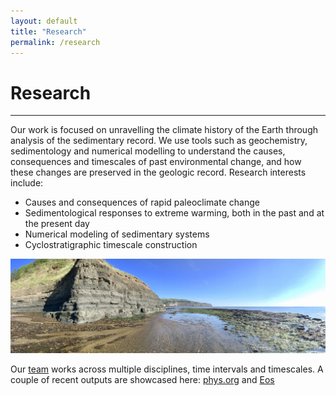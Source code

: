 ```yaml
---
layout: default
title: "Research"
permalink: /research
---
```


# Research
* * *
Our work is focused on unravelling the climate history of the Earth through analysis of the sedimentary record. We use tools such as geochemistry, sedimentology and numerical modelling to understand the causes, consequences and timescales of past environmental change, and how these changes are preserved in the geologic record. Research interests include:

* Causes and consequences of rapid paleoclimate change
* Sedimentological responses to extreme warming, both in the past and at the present day
* Numerical modeling of sedimentary systems
* Cyclostratigraphic timescale construction

![Robin Hood's Bay](/images/robinhoods.jpg)

Our [team](/team.md) works across multiple disciplines, time intervals and timescales. A couple of recent outputs are showcased here: [phys.org](https://phys.org/news/2024-10-scientists-duration-major-hyperthermal-event.html) and [Eos](https://eos.org/articles/european-colonists-dramatically-increased-north-american-erosion-rates)
